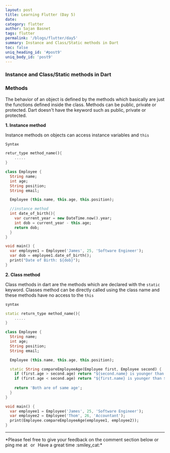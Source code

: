 ```yaml
---
layout: post
title: Learning Flutter (Day 5)
date: 
category: flutter
author: Sajan Basnet
tags: flutter
permalink: '/blogs/flutter/day5'
summary: Instance and Class/Static methods in Dart
toc: false
uniq_heading_id: '#post9'
uniq_body_id: 'post9'
---
```

### Instance and Class/Static methods in Dart


### Methods

The behavior of an object is defined by the methods which basically are just the functions defined inside the class. Methods can be public, private or protected.  Dart doesn't have the keyword such as public, private or protected.

**1. Instance method**

Instance methods on objects can access instance variables and `this`

```dart
Syntax

retur_type method_name(){
    .....
}

```


```dart
class Employee {
  String name;
  int age;
  String position;
  String email;

  Employee (this.name, this.age, this.position);

  //instance method
  int date_of_birth(){
    var current_year = new DateTime.now().year;
    int dob = current_year - this.age;
    return dob;
  }
}

void main() {
  var employee1 = Employee('James', 25, 'Software Engineer');
  var dob = employee1.date_of_birth();
  print("Date of Birth: ${dob}");
}
```



**2. Class method**

Class methods in dart are the methods which are declared with the `static` keyword. Classes method can be directly called using the class name and these methods have no access to the `this`

```dart
syntax

static return_type method_name(){
    .....
}
```


```dart
class Employee {
  String name;
  int age;
  String position;
  String email;

  Employee (this.name, this.age, this.position);

  static String compareEmployeeAge(Employee first, Employee second) {
    if (first.age > second.age) return "${second.name} is younger than ${first.name}";
    if (first.age < second.age) return "${first.name} is younger than ${second.name}";
    
    return 'Both are of same age';
  }
}

void main() {
  var employee1 = Employee('James', 25, 'Software Engineer');
  var employee2 = Employee('Thom', 26, 'Accountant');
  print(Employee.compareEmployeeAge(employee1, employee2));
}
```
<hr>
*Please feel free to give your feedback on the comment section below or ping me at <a aria-label="Send email" href="mailto:sajanbasnet75@gmail.com"><i class="icon fa fa-envelope" style="font-size:32px; margin: 0px 3px;"></i></a> or  <a aria-label="My LinkedIn" target="_blank" href="https://www.linkedin.com/in/sajan-basnet-b4b1b0148/"><i class="icon fa fa-linkedin-square" style="font-size:32px; margin: 0px 3px;" aria-hidden="true"></i></a> Have a great time :smiley_cat:*

